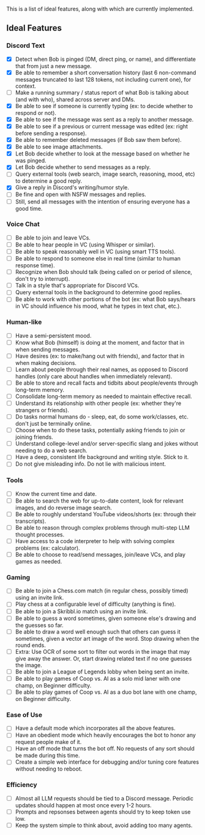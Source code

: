 This is a list of ideal features, along with which are currently implemented.

## Ideal Features

### Discord Text

- [x] Detect when Bob is pinged (DM, direct ping, or name), and differentiate that from just a new message.
- [x] Be able to remember a short conversation history (last 6 non-command messages truncated to last 128 tokens, not including current one), for context.
- [ ] Make a running summary / status report of what Bob is talking about (and with who), shared across server and DMs.
- [x] Be able to see if someone is currently typing (ex: to decide whether to respond or not).
- [x] Be able to see if the message was sent as a reply to another message.
- [x] Be able to see if a previous or current message was edited (ex: right before sending a response).
- [x] Be able to remember deleted messages (if Bob saw them before).
- [x] Be able to see image attachments.
- [x] Let Bob decide whether to look at the message based on whether he was pinged.
- [x] Let Bob decide whether to send messages as a reply.
- [ ] Query external tools (web search, image search, reasoning, mood, etc) to determine a good reply.
- [x] Give a reply in Discord's writing/humor style.
- [ ] Be fine and open with NSFW messages and replies.
- [ ] Still, send all messages with the intention of ensuring everyone has a good time.

### Voice Chat

- [ ] Be able to join and leave VCs.
- [ ] Be able to hear people in VC (using Whisper or similar).
- [ ] Be able to speak reasonably well in VC (using smart TTS tools).
- [ ] Be able to respond to someone else in real time (similar to human response time).
- [ ] Recognize when Bob should talk (being called on or period of silence, don't try to interrupt).
- [ ] Talk in a style that's appropriate for Discord VCs.
- [ ] Query external tools in the background to determine good replies.
- [ ] Be able to work with other portions of the bot (ex: what Bob says/hears in VC should influence his mood, what he types in text chat, etc.).

### Human-like

- [ ] Have a semi-persistent mood.
- [ ] Know what Bob (himself) is doing at the moment, and factor that in when sending messages.
- [ ] Have desires (ex: to make/hang out with friends), and factor that in when making decisions.
- [ ] Learn about people through their real names, as opposed to Discord handles (only care about handles when immediately relevant).
- [ ] Be able to store and recall facts and tidbits about people/events through long-term memory.
- [ ] Consolidate long-term memory as needed to maintain effective recall.
- [ ] Understand its relationship with other people (ex: whether they're strangers or friends).
- [ ] Do tasks normal humans do - sleep, eat, do some work/classes, etc. don't just be terminally online.
- [ ] Choose when to do these tasks, potentially asking friends to join or joining friends.
- [ ] Understand college-level and/or server-specific slang and jokes without needing to do a web search.
- [ ] Have a deep, consistent life background and writing style. Stick to it.
- [ ] Do not give misleading info. Do not lie with malicious intent.

### Tools

- [ ] Know the current time and date.
- [ ] Be able to search the web for up-to-date content, look for relevant images, and do reverse image search.
- [ ] Be able to roughly understand YouTube videos/shorts (ex: through their transcripts).
- [ ] Be able to reason through complex problems through multi-step LLM thought processes.
- [ ] Have access to a code interpreter to help with solving complex problems (ex: calculator).
- [ ] Be able to choose to read/send messages, join/leave VCs, and play games as needed.

### Gaming

- [ ] Be able to join a Chess.com match (in regular chess, possibly timed) using an invite link.
- [ ] Play chess at a configurable level of difficulty (anything is fine).
- [ ] Be able to join a Skribbl.io match using an invite link.
- [ ] Be able to guess a word sometimes, given someone else's drawing and the guesses so far.
- [ ] Be able to draw a word well enough such that others can guess it sometimes, given a vector art image of the word. Stop drawing when the round ends.
- [ ] Extra: Use OCR of some sort to filter out words in the image that may give away the answer. Or, start drawing related text if no one guesses the image.
- [ ] Be able to join a League of Legends lobby when being sent an invite.
- [ ] Be able to play games of Coop vs. AI as a solo mid laner with one champ, on Beginner difficulty.
- [ ] Be able to play games of Coop vs. AI as a duo bot lane with one champ, on Beginner difficulty.

### Ease of Use

- [ ] Have a default mode which incorporates all the above features.
- [ ] Have an obedient mode which heavily encourages the bot to honor any request people make of it.
- [ ] Have an off mode that turns the bot off. No requests of any sort should be made during this time.
- [ ] Create a simple web interface for debugging and/or tuning core features without needing to reboot.

### Efficiency

- [ ] Almost all LLM requests should be tied to a Discord message. Periodic updates should happen at most once every 1-2 hours.
- [ ] Prompts and repsonses between agents should try to keep token use low.
- [ ] Keep the system simple to think about, avoid adding too many agents.

